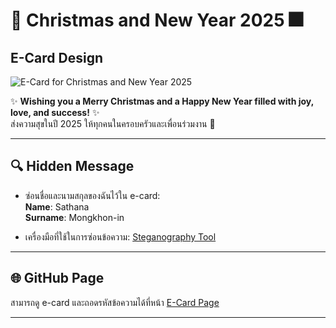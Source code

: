 # 🎄 Christmas and New Year 2025 🎆

## E-Card Design
![E-Card for Christmas and New Year 2025](https://github.com/username/my-ecard-page/blob/main/ecard.png?raw=true)

✨ **Wishing you a Merry Christmas and a Happy New Year filled with joy, love, and success!** ✨  
ส่งความสุขในปี 2025 ให้ทุกคนในครอบครัวและเพื่อนร่วมงาน 🎉  

---

## 🔍 Hidden Message
- ซ่อนชื่อและนามสกุลของฉันไว้ใน e-card:  
  **Name**: Sathana  
  **Surname**: Mongkhon-in  

- เครื่องมือที่ใช้ในการซ่อนข้อความ: [Steganography Tool](https://stylesuxx.github.io/steganography/)

---

## 🌐 GitHub Page
สามารถดู e-card และถอดรหัสข้อความได้ที่หน้า [E-Card Page](https://username.github.io/my-ecard-page)  

---